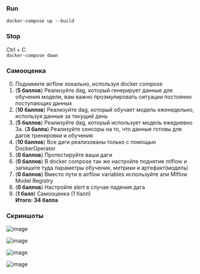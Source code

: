 ### Run ###
`docker-compose up --build`
### Stop ###
Ctrl + C  
`docker-compose down`

### Самооценка ### 
0. Поднимите airflow локально, используя docker compose 
1. (**5 баллов**) Реализуйте dag, который генерирует данные для обучения модели, вам важно проэмулировать ситуации постоянно поступающих данных
2. (**10 баллов**) Реализуйте dag, который обучает модель еженедельно, используя данные за текущий день
3. (**5 баллов**) Реализуйте dag, который использует модель ежедневно
3а. (**3 балла**) Реализуйте сенсоры на то, что данные готовы для дагов тренировки и обучения
4. (**10 баллов**) Все даги реализованы только с помощью DockerOperator
5. (**0 баллов**)  Протестируйте ваши даги
6. (**0 баллов**) В docker compose так же настройте поднятие mlflow и запишите туда параметры обучения, метрики и артефакт(модель)
7. (**0 баллов**) Вместо пути в airflow variables  используйте апи Mlflow Model Registry 
8. (**0 баллов**) Настройте alert в случае падения дага
9. (**1 балл**) Самооценка (1 балл)   
**Итого: 34 балла**


### Скриншоты ### 

![image](https://user-images.githubusercontent.com/39744466/121417782-f04d8900-c972-11eb-9b17-c47f2a4f1937.png)

![image](https://user-images.githubusercontent.com/39744466/121417806-f6436a00-c972-11eb-9666-8e0f0ec3cd7b.png)

![image](https://user-images.githubusercontent.com/39744466/121417821-f9d6f100-c972-11eb-931b-09085d9faa11.png)

![image](https://user-images.githubusercontent.com/39744466/121417835-fd6a7800-c972-11eb-8ec8-3a9572457130.png)


